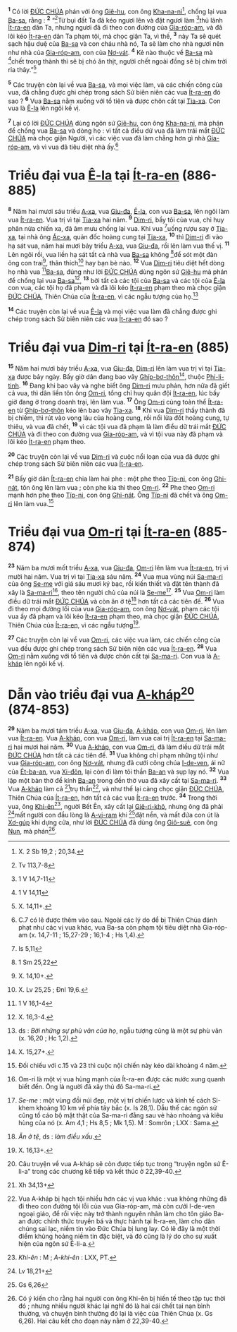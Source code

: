 <sup><b>1</b></sup> Có lời [ĐỨC CHÚA]() phán với ông [Giê-hu](), con ông [Kha-na-ni]()[^1-6410ce8a-7b9a-450a-aeb2-f26fa8dc496d], chống lại vua [Ba-sa](), rằng : <sup><b>2</b></sup> “[^1@-6410ce8a-7b9a-450a-aeb2-f26fa8dc496d]Từ bụi đất Ta đã kéo ngươi lên và đặt ngươi làm [^2@-6410ce8a-7b9a-450a-aeb2-f26fa8dc496d]thủ lãnh [Ít-ra-en]() dân Ta, nhưng ngươi đã đi theo con đường của [Gia-róp-am](), và đã lôi kéo [Ít-ra-en]() dân Ta phạm tội, mà chọc giận Ta, vì thế, <sup><b>3</b></sup> này Ta sẽ quét sạch hậu duệ của [Ba-sa]() và con cháu nhà nó, Ta sẽ làm cho nhà ngươi nên như nhà của [Gia-róp-am](), con của [Nơ-vát](). <sup><b>4</b></sup> Kẻ nào thuộc về [Ba-sa]() mà [^3@-6410ce8a-7b9a-450a-aeb2-f26fa8dc496d]chết trong thành thì sẽ bị chó ăn thịt, người chết ngoài đồng sẽ bị chim trời rỉa thây.”[^2-6410ce8a-7b9a-450a-aeb2-f26fa8dc496d]

<sup><b>5</b></sup> Các truyện còn lại về vua [Ba-sa](), và mọi việc làm, và các chiến công của vua, đã chẳng được ghi chép trong sách Sử biên niên các vua [Ít-ra-en]() đó sao ? <sup><b>6</b></sup> Vua [Ba-sa]() nằm xuống với tổ tiên và được chôn cất tại [Tia-xa](). Con vua là [Ê-la]() lên ngôi kế vị.

<sup><b>7</b></sup> Lại có lời [ĐỨC CHÚA]() dùng ngôn sứ [Giê-hu](), con ông [Kha-na-ni](), mà phán để chống vua [Ba-sa]() và dòng họ : vì tất cả điều dữ vua đã làm trái mắt [ĐỨC CHÚA]() mà chọc giận Người, vì các việc vua đã làm chẳng hơn gì nhà [Gia-róp-am](), và vì vua đã tiêu diệt nhà ấy.[^3-6410ce8a-7b9a-450a-aeb2-f26fa8dc496d]

# Triều đại vua [Ê-la]() tại [Ít-ra-en]() (886-885)

<sup><b>8</b></sup> Năm hai mươi sáu triều [A-xa](), vua [Giu-đa](), [Ê-la](), con vua [Ba-sa](), lên ngôi làm vua [Ít-ra-en](). Vua trị vì tại [Tia-xa]() hai năm. <sup><b>9</b></sup> [Dim-ri](), bầy tôi của vua, chỉ huy phân nửa chiến xa, đã âm mưu chống lại vua. Khi vua [^4@-6410ce8a-7b9a-450a-aeb2-f26fa8dc496d]uống rượu say ở [Tia-xa](), tại nhà ông [Ác-xa](), quản đốc hoàng cung tại [Tia-xa](), <sup><b>10</b></sup> thì [Dim-ri]() đi vào hạ sát vua, năm hai mươi bảy triều [A-xa](), vua [Giu-đa](), rồi lên làm vua thế vị. <sup><b>11</b></sup> Lên ngôi rồi, vua liền hạ sát tất cả nhà vua [Ba-sa]() không [^5@-6410ce8a-7b9a-450a-aeb2-f26fa8dc496d]để sót một đàn ông con trai[^4-6410ce8a-7b9a-450a-aeb2-f26fa8dc496d], thân thích[^5-6410ce8a-7b9a-450a-aeb2-f26fa8dc496d] hay bạn bè nào. <sup><b>12</b></sup> Vua [Dim-ri]() tiêu diệt hết dòng họ nhà vua [^6@-6410ce8a-7b9a-450a-aeb2-f26fa8dc496d][Ba-sa](), đúng như lời [ĐỨC CHÚA]() dùng ngôn sứ [Giê-hu]() mà phán để chống lại vua [Ba-sa]()[^6-6410ce8a-7b9a-450a-aeb2-f26fa8dc496d], <sup><b>13</b></sup> bởi tất cả các tội của [Ba-sa]() và các tội của [Ê-la]() con vua, các tội họ đã phạm và đã lôi kéo [Ít-ra-en]() phạm theo mà chọc giận [ĐỨC CHÚA](), Thiên Chúa của [Ít-ra-en](), vì các ngẫu tượng của họ.[^7-6410ce8a-7b9a-450a-aeb2-f26fa8dc496d]

<sup><b>14</b></sup> Các truyện còn lại về vua [Ê-la]() và mọi việc vua làm đã chẳng được ghi chép trong sách Sử biên niên các vua [Ít-ra-en]() đó sao ?

# Triều đại vua [Dim-ri]() tại [Ít-ra-en]() (885)

<sup><b>15</b></sup> Năm hai mươi bảy triều [A-xa](), vua [Giu-đa](), [Dim-ri]() lên làm vua trị vì tại [Tia-xa]() được bảy ngày. Bấy giờ dân đang bao vây [Ghíp-bơ-thôn]()[^8-6410ce8a-7b9a-450a-aeb2-f26fa8dc496d], thuộc [Phi-li-tinh](). <sup><b>16</b></sup> Đang khi bao vây và nghe biết ông [Dim-ri]() mưu phản, hơn nữa đã giết cả vua, thì dân liền tôn ông [Om-ri](), tổng chỉ huy quân đội [Ít-ra-en](), lúc bấy giờ đang ở trong doanh trại, lên làm vua. <sup><b>17</b></sup> Ông [Om-ri]() cùng toàn thể [Ít-ra-en]() từ [Ghíp-bơ-thôn]() kéo lên bao vây [Tia-xa](). <sup><b>18</b></sup> Khi vua [Dim-ri]() thấy thành đã bị chiếm, thì rút vào vọng lâu của hoàng cung, rồi nổi lửa đốt hoàng cung, tự thiêu, và vua đã chết, <sup><b>19</b></sup> vì các tội vua đã phạm là làm điều dữ trái mắt [ĐỨC CHÚA]() và đi theo con đường vua [Gia-róp-am](), và vì tội vua này đã phạm và lôi kéo [Ít-ra-en]() phạm theo.

<sup><b>20</b></sup> Các truyện còn lại về vua [Dim-ri]() và cuộc nổi loạn của vua đã được ghi chép trong sách Sử biên niên các vua [Ít-ra-en]().

<sup><b>21</b></sup> Bấy giờ dân [Ít-ra-en]() chia làm hai phe : một phe theo [Típ-ni](), con ông [Ghi-nát](), tôn ông lên làm vua ; còn phe kia thì theo [Om-ri](). <sup><b>22</b></sup> Phe theo [Om-ri]() mạnh hơn phe theo [Típ-ni](), con ông [Ghi-nát](). Ông [Típ-ni]() đã chết và ông [Om-ri]() lên làm vua.[^9-6410ce8a-7b9a-450a-aeb2-f26fa8dc496d]

# Triều đại vua [Om-ri]() tại [Ít-ra-en]() (885-874)

<sup><b>23</b></sup> Năm ba mươi mốt triều [A-xa](), vua [Giu-đa](), [Om-ri]() lên làm vua [Ít-ra-en](), trị vì mười hai năm. Vua trị vì tại [Tia-xa]() sáu năm. <sup><b>24</b></sup> Vua mua vùng núi [Sa-ma-ri]() của ông [Se-me]() với giá sáu mươi ký bạc, rồi kiến thiết và đặt tên thành đã xây là [Sa-ma-ri]()[^10-6410ce8a-7b9a-450a-aeb2-f26fa8dc496d], theo tên người chủ của núi là [Se-me]()[^11-6410ce8a-7b9a-450a-aeb2-f26fa8dc496d]. <sup><b>25</b></sup> Vua [Om-ri]() làm điều dữ trái mắt [ĐỨC CHÚA]() và còn ăn ở tệ[^12-6410ce8a-7b9a-450a-aeb2-f26fa8dc496d] hơn tất cả các tiên đế. <sup><b>26</b></sup> Vua đi theo mọi đường lối của vua [Gia-róp-am](), con ông [Nơ-vát](), phạm các tội vua ấy đã phạm và lôi kéo [Ít-ra-en]() phạm theo, mà chọc giận [ĐỨC CHÚA](), Thiên Chúa của [Ít-ra-en](), vì các ngẫu tượng[^13-6410ce8a-7b9a-450a-aeb2-f26fa8dc496d].

<sup><b>27</b></sup> Các truyện còn lại về vua [Om-ri](), các việc vua làm, các chiến công của vua đều được ghi chép trong sách Sử biên niên các vua [Ít-ra-en](). <sup><b>28</b></sup> Vua [Om-ri]() nằm xuống với tổ tiên và được chôn cất tại [Sa-ma-ri](). Con vua là [A-kháp]() lên ngôi kế vị.

# Dẫn vào triều đại vua [A-kháp]()[^14-6410ce8a-7b9a-450a-aeb2-f26fa8dc496d] (874-853)

<sup><b>29</b></sup> Năm ba mươi tám triều [A-xa](), vua [Giu-đa](), [A-kháp](), con vua [Om-ri](), lên làm vua [Ít-ra-en](). Vua [A-kháp](), con vua [Om-ri](), làm vua cai trị [Ít-ra-en]() tại [Sa-ma-ri]() hai mươi hai năm. <sup><b>30</b></sup> Vua [A-kháp](), con vua [Om-ri](), đã làm điều dữ trái mắt [ĐỨC CHÚA]() hơn tất cả các tiên đế. <sup><b>31</b></sup> Vua không chỉ phạm những tội như vua [Gia-róp-am](), con ông [Nơ-vát](), nhưng đã cưới công chúa [I-de-ven](), ái nữ của [Ét-ba-an](), vua [Xi-đôn](), lại còn đi làm tôi thần [Ba-an]() và sụp lạy nó. <sup><b>32</b></sup> Vua lập một bàn thờ để kính [Ba-an]() trong đền thờ vua đã xây cất tại [Sa-ma-ri](). <sup><b>33</b></sup> Vua [A-kháp]() làm cả [^7@-6410ce8a-7b9a-450a-aeb2-f26fa8dc496d]trụ thần[^15-6410ce8a-7b9a-450a-aeb2-f26fa8dc496d], và như thế lại càng chọc giận [ĐỨC CHÚA](), Thiên Chúa của [Ít-ra-en](), hơn tất cả các vua [Ít-ra-en]() trước. <sup><b>34</b></sup> Trong thời vua, ông [Khi-ên]()[^16-6410ce8a-7b9a-450a-aeb2-f26fa8dc496d], người Bết Ên, xây cất lại [Giê-ri-khô](), nhưng ông đã phải [^8@-6410ce8a-7b9a-450a-aeb2-f26fa8dc496d]mất người con đầu lòng là [A-vi-ram]() khi [^9@-6410ce8a-7b9a-450a-aeb2-f26fa8dc496d]đặt nền, và mất đứa con út là [Xơ-gúp]() khi dựng cửa, như lời [ĐỨC CHÚA]() đã dùng ông [Giô-suê](), con ông [Nun](), mà phán[^17-6410ce8a-7b9a-450a-aeb2-f26fa8dc496d].

[^1-6410ce8a-7b9a-450a-aeb2-f26fa8dc496d]: X. 2 Sb 19,2 ; 20,34.

[^2-6410ce8a-7b9a-450a-aeb2-f26fa8dc496d]: X. 14,11+.

[^3-6410ce8a-7b9a-450a-aeb2-f26fa8dc496d]: C.7 có lẽ được thêm vào sau. Ngoài các lý do để bị Thiên Chúa đánh phạt như các vị vua khác, vua Ba-sa còn phạm tội tiêu diệt nhà Gia-róp-am (x. 14,7-11 ; 15,27-29 ; 16,1-4 ; Hs 1,4).

[^4-6410ce8a-7b9a-450a-aeb2-f26fa8dc496d]: X. 14,10+.

[^5-6410ce8a-7b9a-450a-aeb2-f26fa8dc496d]: X. Lv 25,25 ; Đnl 19,6.

[^6-6410ce8a-7b9a-450a-aeb2-f26fa8dc496d]: X. 16,3-4.

[^7-6410ce8a-7b9a-450a-aeb2-f26fa8dc496d]: ds : _Bởi những sự phù vân của họ_, ngẫu tượng cũng là một sự phù vân (x. 16,20 ; Hc 1,2).

[^8-6410ce8a-7b9a-450a-aeb2-f26fa8dc496d]: X. 15,27+.

[^9-6410ce8a-7b9a-450a-aeb2-f26fa8dc496d]: Đối chiếu với c.15 và 23 thì cuộc nội chiến này kéo dài khoảng 4 năm.

[^10-6410ce8a-7b9a-450a-aeb2-f26fa8dc496d]: Om-ri là một vị vua hùng mạnh của Ít-ra-en được các nước xung quanh biết đến. Ông là người đã xây thủ đô Sa-ma-ri.

[^11-6410ce8a-7b9a-450a-aeb2-f26fa8dc496d]: _Se-me_ : một vùng đồi núi đẹp, một vị trí chiến lược và kinh tế cách Si-khem khoảng 10 km về phía tây bắc (x. Is 28,1). Dẫu thế các ngôn sứ cũng tố cáo bộ mặt thật của Sa-ma-ri đằng sau vẻ hào nhoáng và kiêu hùng của nó (x. Am 4,1 ; Hs 8,5 ; Mk 1,5). M : Somrôn ; LXX : Sama.

[^12-6410ce8a-7b9a-450a-aeb2-f26fa8dc496d]: _Ăn ở tệ_, ds : _làm điều xấu_.

[^13-6410ce8a-7b9a-450a-aeb2-f26fa8dc496d]: X. 16,13+.

[^14-6410ce8a-7b9a-450a-aeb2-f26fa8dc496d]: Câu truyện về vua A-kháp sẽ còn được tiếp tục trong “truyện ngôn sứ Ê-li-a” trong các chương kế tiếp và kết thúc ở 22,39-40.

[^15-6410ce8a-7b9a-450a-aeb2-f26fa8dc496d]: Vua A-kháp bị hạch tội nhiều hơn các vị vua khác : vua không những đã đi theo con đường tội lỗi của vua Gia-róp-am, mà còn cưới I-de-ven ngoại giáo, để rồi việc này trở thành nguyên nhân làm cho tôn giáo Ba-an được chính thức truyền bá và thực hành tại Ít-ra-en, làm cho dân chúng sai lạc, niềm tin vào Đức Chúa bị lung lay. Có lẽ đây là một thời điểm khủng hoảng niềm tin đặc biệt, và đó cũng là lý do cho sự xuất hiện của ngôn sứ Ê-li-a.

[^16-6410ce8a-7b9a-450a-aeb2-f26fa8dc496d]: _Khi-ên_ : M ; _A-khi-ên_ : LXX, PT.

[^17-6410ce8a-7b9a-450a-aeb2-f26fa8dc496d]: Có ý kiến cho rằng hai người con ông Khi-ên bị hiến tế theo tập tục thời đó ; nhưng nhiều người khác lại nghĩ đó là hai cái chết tai nạn bình thường, và chuyện bình thường đó lại là việc của Thiên Chúa (x. Gs 6,26). Hai câu kết cho đoạn này nằm ở 22,39-40.

[^1@-6410ce8a-7b9a-450a-aeb2-f26fa8dc496d]: Tv 113,7-8

[^2@-6410ce8a-7b9a-450a-aeb2-f26fa8dc496d]: 1 V 14,7-11

[^3@-6410ce8a-7b9a-450a-aeb2-f26fa8dc496d]: 1 V 14,11

[^4@-6410ce8a-7b9a-450a-aeb2-f26fa8dc496d]: Is 5,11

[^5@-6410ce8a-7b9a-450a-aeb2-f26fa8dc496d]: 1 Sm 25,22

[^6@-6410ce8a-7b9a-450a-aeb2-f26fa8dc496d]: 1 V 16,1-4

[^7@-6410ce8a-7b9a-450a-aeb2-f26fa8dc496d]: Xh 34,13+

[^8@-6410ce8a-7b9a-450a-aeb2-f26fa8dc496d]: Lv 18,21+

[^9@-6410ce8a-7b9a-450a-aeb2-f26fa8dc496d]: Gs 6,26
